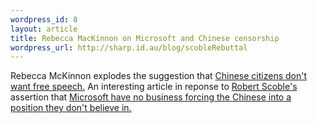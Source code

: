 ```yaml
--- 
wordpress_id: 8
layout: article
title: Rebecca MacKinnon on Microsoft and Chinese censorship
wordpress_url: http://sharp.id.au/blog/scobleRebuttal
---
```

Rebecca McKinnon explodes the suggestion that <a href="http://rconversation.blogs.com/rconversation/2005/06/my_response_to_.html">Chinese citizens don&apos;t want free speech.</a> An interesting article in reponse to <a href="http://scoble.weblogs.com/">Robert Scoble&apos;s</a> assertion that <a href="http://radio.weblogs.com/0001011/2005/06/12.html#a10366">Microsoft have no business forcing the Chinese into a position they don&apos;t believe in.</a>

